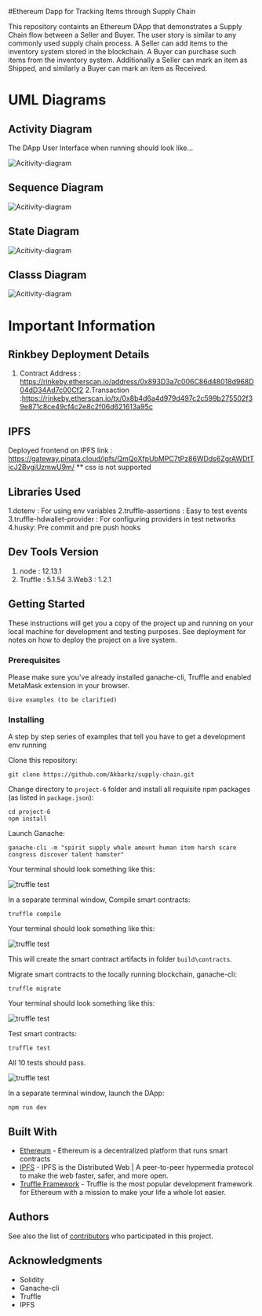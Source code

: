 #Ethereum Dapp for Tracking Items through Supply Chain

This repository containts an Ethereum DApp that demonstrates a Supply Chain flow between a Seller and Buyer. The user story is similar to any commonly used supply chain process. A Seller can add items to the inventory system stored in the blockchain. A Buyer can purchase such items from the inventory system. Additionally a Seller can mark an item as Shipped, and similarly a Buyer can mark an item as Received.

# UML Diagrams

## Activity Diagram

The DApp User Interface when running should look like...

![Acitivity-diagram](diagrams/activity.png)

## Sequence Diagram

![Acitivity-diagram](diagrams/sequence.png)

## State Diagram

![Acitivity-diagram](diagrams/state.png)

## Classs Diagram

![Acitivity-diagram](diagrams/class.png)

# Important Information

## Rinkbey Deployment Details

1. Contract Address : https://rinkeby.etherscan.io/address/0x893D3a7c006C86d48018d968D04dD34Ad7c00Cf2
   2.Transaction :https://rinkeby.etherscan.io/tx/0x8b4d6a4d979d497c2c599b275502f39e871c8ce49cf4c2e8c2f06d621613a95c

## IPFS

Deployed frontend on IPFS
link : https://gateway.pinata.cloud/ipfs/QmQoXfpUbMPC7tPz86WDds6ZgrAWDtTicJ2BvgiUzmwU9m/
\*\* css is not supported

## Libraries Used

1.dotenv : For using env variables
2.truffle-assertions : Easy to test events
3.truffle-hdwallet-provider : For configuring providers in test networks
4.husky: Pre commit and pre push hooks

## Dev Tools Version

1. node : 12.13.1
2. Truffle : 5.1.54
   3.Web3 : 1.2.1

## Getting Started

These instructions will get you a copy of the project up and running on your local machine for development and testing purposes. See deployment for notes on how to deploy the project on a live system.

### Prerequisites

Please make sure you've already installed ganache-cli, Truffle and enabled MetaMask extension in your browser.

```
Give examples (to be clarified)
```

### Installing

A step by step series of examples that tell you have to get a development env running

Clone this repository:

```
git clone https://github.com/Akbarkz/supply-chain.git
```

Change directory to `project-6` folder and install all requisite npm packages (as listed in `package.json`):

```
cd project-6
npm install
```

Launch Ganache:

```
ganache-cli -m "spirit supply whale amount human item harsh scare congress discover talent hamster"
```

Your terminal should look something like this:

![truffle test](images/ganache-cli.png)

In a separate terminal window, Compile smart contracts:

```
truffle compile
```

Your terminal should look something like this:

![truffle test](images/truffle_compile.png)

This will create the smart contract artifacts in folder `build\contracts`.

Migrate smart contracts to the locally running blockchain, ganache-cli:

```
truffle migrate
```

Your terminal should look something like this:

![truffle test](images/truffle_migrate.png)

Test smart contracts:

```
truffle test
```

All 10 tests should pass.

![truffle test](images/truffel-test.png)

In a separate terminal window, launch the DApp:

```
npm run dev
```

## Built With

- [Ethereum](https://www.ethereum.org/) - Ethereum is a decentralized platform that runs smart contracts
- [IPFS](https://ipfs.io/) - IPFS is the Distributed Web | A peer-to-peer hypermedia protocol
  to make the web faster, safer, and more open.
- [Truffle Framework](http://truffleframework.com/) - Truffle is the most popular development framework for Ethereum with a mission to make your life a whole lot easier.

## Authors

See also the list of [contributors](https://github.com/your/project/contributors.md) who participated in this project.

## Acknowledgments

- Solidity
- Ganache-cli
- Truffle
- IPFS
